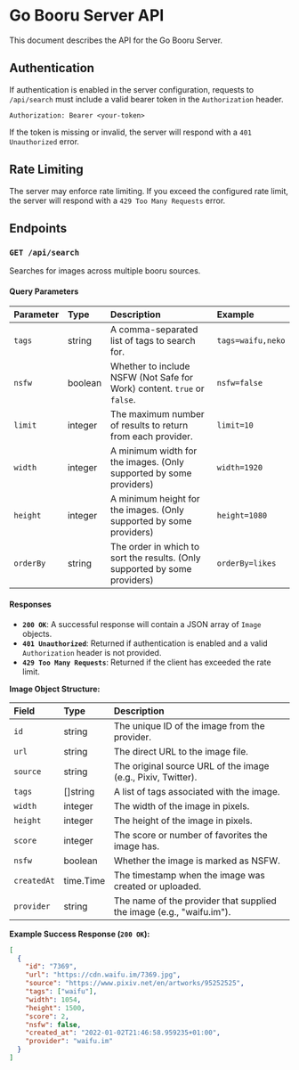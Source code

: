 # Go Booru Server API

This document describes the API for the Go Booru Server.

## Authentication

If authentication is enabled in the server configuration, requests to `/api/search` must include a valid bearer token in the `Authorization` header.

`Authorization: Bearer <your-token>`

If the token is missing or invalid, the server will respond with a `401 Unauthorized` error.

## Rate Limiting

The server may enforce rate limiting. If you exceed the configured rate limit, the server will respond with a `429 Too Many Requests` error.

## Endpoints

### `GET /api/search`

Searches for images across multiple booru sources.

#### Query Parameters

| Parameter | Type    | Description                                                                 | Example                               |
| :-------- | :------ | :-------------------------------------------------------------------------- | :------------------------------------ |
| `tags`    | string  | A comma-separated list of tags to search for.                               | `tags=waifu,neko`                     |
| `nsfw`    | boolean | Whether to include NSFW (Not Safe for Work) content. `true` or `false`.     | `nsfw=false`                          |
| `limit`   | integer | The maximum number of results to return from each provider.                 | `limit=10`                            |
| `width`   | integer | A minimum width for the images. (Only supported by some providers)          | `width=1920`                          |
| `height`  | integer | A minimum height for the images. (Only supported by some providers)         | `height=1080`                         |
| `orderBy` | string  | The order in which to sort the results. (Only supported by some providers)  | `orderBy=likes`                       |

#### Responses

- **`200 OK`**: A successful response will contain a JSON array of `Image` objects.
- **`401 Unauthorized`**: Returned if authentication is enabled and a valid `Authorization` header is not provided.
- **`429 Too Many Requests`**: Returned if the client has exceeded the rate limit.

**Image Object Structure:**

| Field       | Type      | Description                                                              |
| :---------- | :-------- | :----------------------------------------------------------------------- |
| `id`        | string    | The unique ID of the image from the provider.                            |
| `url`       | string    | The direct URL to the image file.                                        |
| `source`    | string    | The original source URL of the image (e.g., Pixiv, Twitter).             |
| `tags`      | []string  | A list of tags associated with the image.                                |
| `width`     | integer   | The width of the image in pixels.                                        |
| `height`    | integer   | The height of the image in pixels.                                       |
| `score`     | integer   | The score or number of favorites the image has.                          |
| `nsfw`      | boolean   | Whether the image is marked as NSFW.                                     |
| `createdAt` | time.Time | The timestamp when the image was created or uploaded.                    |
| `provider`  | string    | The name of the provider that supplied the image (e.g., "waifu.im").     |

**Example Success Response (`200 OK`):**

```json
[
  {
    "id": "7369",
    "url": "https://cdn.waifu.im/7369.jpg",
    "source": "https://www.pixiv.net/en/artworks/95252525",
    "tags": ["waifu"],
    "width": 1054,
    "height": 1500,
    "score": 2,
    "nsfw": false,
    "created_at": "2022-01-02T21:46:58.959235+01:00",
    "provider": "waifu.im"
  }
]
```
